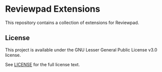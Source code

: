 # Reviewpad Extensions

This repository contains a collection of extensions for Reviewpad.

## License

This project is available under the GNU Lesser General Public License v3.0 license.

See [LICENSE](./LICENSE) for the full license text.